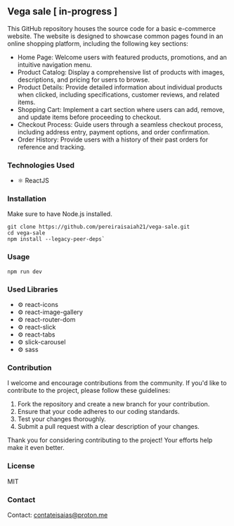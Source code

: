 
## Vega sale [ in-progress ]

This GitHub repository houses the source code for a basic e-commerce website. The website is designed to showcase common pages found in an online shopping platform, including the following key sections:

- Home Page: Welcome users with featured products, promotions, and an intuitive navigation menu.
- Product Catalog: Display a comprehensive list of products with images, descriptions, and pricing for users to browse.
- Product Details: Provide detailed information about individual products when clicked, including specifications, customer reviews, and related items.
- Shopping Cart: Implement a cart section where users can add, remove, and update items before proceeding to checkout.
- Checkout Process: Guide users through a seamless checkout process, including address entry, payment options, and order confirmation.
- Order History: Provide users with a history of their past orders for reference and tracking.

### Technologies Used

- ⚛️ ReactJS

### Installation

Make sure to have Node.js installed.

```
git clone https://github.com/pereiraisaiah21/vega-sale.git
cd vega-sale
npm install --legacy-peer-deps`
```

### Usage

```
npm run dev
```

### Used Libraries

- ⚙️ react-icons
- ⚙️ react-image-gallery
- ⚙️ react-router-dom
- ⚙️ react-slick
- ⚙️ react-tabs
- ⚙️ slick-carousel
- ⚙️ sass

### Contribution

I welcome and encourage contributions from the community. If you'd like to contribute to the project, please follow these guidelines:

1. Fork the repository and create a new branch for your contribution.
2. Ensure that your code adheres to our coding standards.
3. Test your changes thoroughly.
4. Submit a pull request with a clear description of your changes.

Thank you for considering contributing to the project! Your efforts help make it even better.

### License

MIT

### Contact

Contact: [contateisaias@proton.me](mailto:contateisaias@proton.me)
